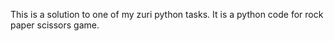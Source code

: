 This is a solution to one of my zuri python tasks. It is a python code for rock paper scissors game.
